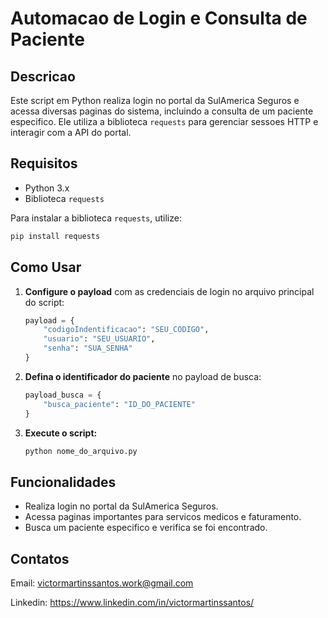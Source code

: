 # Automacao de Login e Consulta de Paciente

## Descricao
Este script em Python realiza login no portal da SulAmerica Seguros e acessa diversas paginas do sistema, incluindo a consulta de um paciente especifico. Ele utiliza a biblioteca `requests` para gerenciar sessoes HTTP e interagir com a API do portal.

## Requisitos
- Python 3.x
- Biblioteca `requests`

Para instalar a biblioteca `requests`, utilize:
```sh
pip install requests
```

## Como Usar
1. **Configure o payload** com as credenciais de login no arquivo principal do script:
   ```python
   payload = {
       "codigoIndentificacao": "SEU_CODIGO",
       "usuario": "SEU_USUARIO",
       "senha": "SUA_SENHA"
   }
   ```
2. **Defina o identificador do paciente** no payload de busca:
   ```python
   payload_busca = {
       "busca_paciente": "ID_DO_PACIENTE"
   }
   ```
3. **Execute o script:**
   ```sh
   python nome_do_arquivo.py
   ```

## Funcionalidades
- Realiza login no portal da SulAmerica Seguros.
- Acessa paginas importantes para servicos medicos e faturamento.
- Busca um paciente especifico e verifica se foi encontrado.

## Contatos
Email: victormartinssantos.work@gmail.com

Linkedin: https://www.linkedin.com/in/victormartinssantos/
